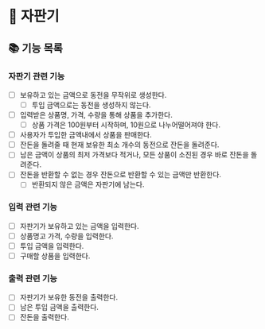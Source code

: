 # 🍮 자판기
## 📚 기능 목록
### 자판기 관련 기능
- [ ] 보유하고 있는 금액으로 동전을 무작위로 생성한다.
  - [ ] 투입 금액으로는 동전을 생성하지 않는다.
- [ ] 입력받은 상품명, 가격, 수량을 통해 상품을 추가한다.
  - [ ] 상품 가격은 100원부터 시작하며, 10원으로 나누어떨어져야 한다.
- [ ] 사용자가 투입한 금액내에서 상품을 판매한다.
- [ ] 잔돈을 돌려줄 때 현재 보유한 최소 개수의 동전으로 잔돈을 돌려준다.
- [ ] 남은 금액이 상품의 최저 가격보다 적거나, 모든 상품이 소진된 경우 바로 잔돈을 돌려준다.
- [ ] 잔돈을 반환할 수 없는 경우 잔돈으로 반환할 수 있는 금액만 반환한다.
  - [ ] 반환되지 않은 금액은 자판기에 남는다.

### 입력 관련 기능
- [ ] 자판기가 보유하고 있는 금액을 입력한다.
- [ ] 상품명고 가격, 수량을 입력한다.
- [ ] 투입 금액을 입력한다.
- [ ] 구매할 상품을 입력한다.

### 출력 관련 기능
- [ ] 자판기가 보유한 동전을 출력한다.
- [ ] 남은 투입 금액을 출력한다.
- [ ] 잔돈을 출력한다.
